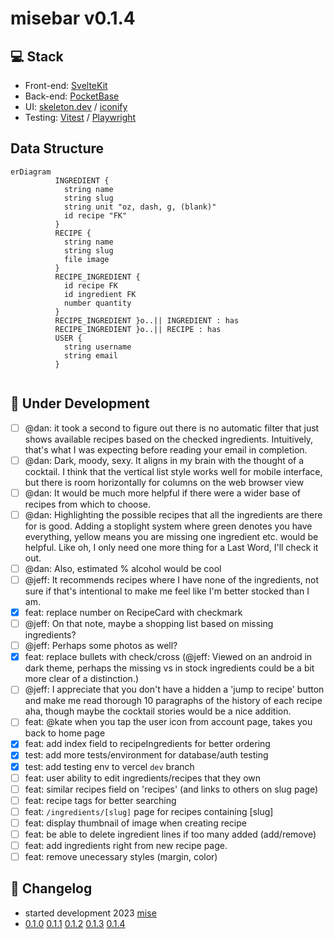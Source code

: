 # misebar v0.1.4

## :computer: Stack

- Front-end: [SvelteKit](https://kit.svelte.dev/)
- Back-end: [PocketBase](https://pocketbase.io/)
- UI: [skeleton.dev](https://www.skeleton.dev/) / [iconify](https://iconify.design/)
- Testing: [Vitest](https://vitest.dev/) / [Playwright](https://playwright.dev/)

## Data Structure

```mermaid
erDiagram
          INGREDIENT {
            string name
            string slug
            string unit "oz, dash, g, (blank)"
            id recipe "FK"
          }
          RECIPE {
            string name
            string slug
            file image
          }
          RECIPE_INGREDIENT {
            id recipe FK
            id ingredient FK
            number quantity
          }
          RECIPE_INGREDIENT }o..|| INGREDIENT : has
          RECIPE_INGREDIENT }o..|| RECIPE : has
          USER {
            string username
            string email
          }
            
```

## :construction: Under Development

- [ ] @dan: it took a second to figure out there is no automatic filter that just shows available recipes based on the checked ingredients. Intuitively, that's what I was expecting before reading your email in completion.
- [ ] @dan: Dark, moody, sexy. It aligns in my brain with the thought of a cocktail. I think that the vertical list style works well for mobile interface, but there is room horizontally for columns on the web browser view
- [ ] @dan: It would be much more helpful if there were a wider base of recipes from which to choose.
- [ ] @dan: Highlighting the possible recipes that all the ingredients are there for is good. Adding a stoplight system where green denotes you have everything, yellow means you are missing one ingredient etc. would be helpful. Like oh, I only need one more thing for a Last Word, I'll check it out.
- [ ] @dan: Also, estimated % alcohol would be cool
- [ ] @jeff: It recommends recipes where I have none of the ingredients, not sure if that's intentional to make me feel like I'm better stocked than I am.
- [x] feat: replace number on RecipeCard with checkmark
- [ ] @jeff: On that note, maybe a shopping list based on missing ingredients?
- [ ] @jeff: Perhaps some photos as well? 
- [x] feat: replace bullets with check/cross (@jeff: Viewed on an android in dark theme, perhaps the missing vs in stock ingredients could be a bit more clear of a distinction.)
- [ ] @jeff: I appreciate that you don't have a hidden a 'jump to recipe' button and make me read thorough 10 paragraphs of the history of each recipe aha, though maybe the cocktail stories would be a nice addition. 
- [ ] feat: @kate when you tap the user icon from account page, takes you back to home page
- [x] feat: add index field to recipeIngredients for better ordering
- [x] test: add more tests/environment for database/auth testing
- [x] test: add testing env to vercel `dev` branch
- [ ] feat: user ability to edit ingredients/recipes that they own
- [ ] feat: similar recipes field on 'recipes' (and links to others on slug page)
- [ ] feat: recipe tags for better searching
- [ ] feat: `/ingredients/[slug]` page for recipes containing [slug]
- [ ] feat: display thumbnail of image when creating recipe
- [ ] feat: be able to delete ingredient lines if too many added (add/remove)
- [ ] feat: add ingredients right from new recipe page.
- [ ] feat: remove unecessary styles (margin, color)

## :arrows_counterclockwise: Changelog

- started development 2023 [mise](https://github.com/kylehorton33/svelte-bar)
- [0.1.0](/CHANGELOG.md#010) [0.1.1](/CHANGELOG.md#011) [0.1.2](/CHANGELOG.md#012) [0.1.3](/CHANGELOG.md#013) [0.1.4](/CHANGELOG.md#014)
